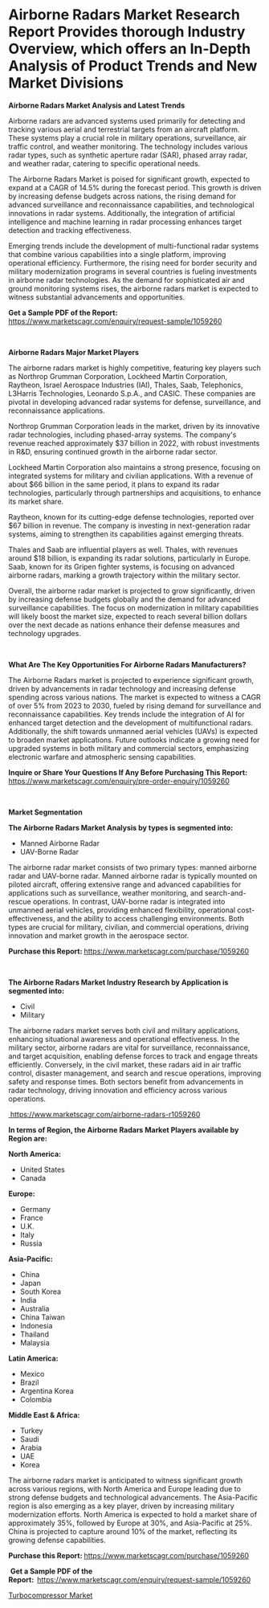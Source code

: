 <p><h1>Airborne Radars Market Research Report Provides thorough Industry Overview, which offers an In-Depth Analysis of Product Trends and New Market Divisions</h1></p><p><strong>Airborne Radars Market Analysis and Latest Trends</strong></p>
<p><p>Airborne radars are advanced systems used primarily for detecting and tracking various aerial and terrestrial targets from an aircraft platform. These systems play a crucial role in military operations, surveillance, air traffic control, and weather monitoring. The technology includes various radar types, such as synthetic aperture radar (SAR), phased array radar, and weather radar, catering to specific operational needs.</p><p>The Airborne Radars Market is poised for significant growth, expected to expand at a CAGR of 14.5% during the forecast period. This growth is driven by increasing defense budgets across nations, the rising demand for advanced surveillance and reconnaissance capabilities, and technological innovations in radar systems. Additionally, the integration of artificial intelligence and machine learning in radar processing enhances target detection and tracking effectiveness. </p><p>Emerging trends include the development of multi-functional radar systems that combine various capabilities into a single platform, improving operational efficiency. Furthermore, the rising need for border security and military modernization programs in several countries is fueling investments in airborne radar technologies. As the demand for sophisticated air and ground monitoring systems rises, the airborne radars market is expected to witness substantial advancements and opportunities.</p></p>
<p><strong>Get a Sample PDF of the Report:&nbsp;</strong> <a href="https://www.marketscagr.com/enquiry/request-sample/1059260?utm_campaign=1998&utm_medium=2&utm_source=Github&utm_content=ia&utm_term=23022025&utm_id=airborne-radars">https://www.marketscagr.com/enquiry/request-sample/1059260</a></p>
<p>&nbsp;</p>
<p><strong>Airborne Radars Major Market Players</strong></p>
<p><p>The airborne radars market is highly competitive, featuring key players such as Northrop Grumman Corporation, Lockheed Martin Corporation, Raytheon, Israel Aerospace Industries (IAI), Thales, Saab, Telephonics, L3Harris Technologies, Leonardo S.p.A., and CASIC. These companies are pivotal in developing advanced radar systems for defense, surveillance, and reconnaissance applications.</p><p>Northrop Grumman Corporation leads in the market, driven by its innovative radar technologies, including phased-array systems. The company's revenue reached approximately $37 billion in 2022, with robust investments in R&D, ensuring continued growth in the airborne radar sector.</p><p>Lockheed Martin Corporation also maintains a strong presence, focusing on integrated systems for military and civilian applications. With a revenue of about $66 billion in the same period, it plans to expand its radar technologies, particularly through partnerships and acquisitions, to enhance its market share.</p><p>Raytheon, known for its cutting-edge defense technologies, reported over $67 billion in revenue. The company is investing in next-generation radar systems, aiming to strengthen its capabilities against emerging threats.</p><p>Thales and Saab are influential players as well. Thales, with revenues around $18 billion, is expanding its radar solutions, particularly in Europe. Saab, known for its Gripen fighter systems, is focusing on advanced airborne radars, marking a growth trajectory within the military sector.</p><p>Overall, the airborne radar market is projected to grow significantly, driven by increasing defense budgets globally and the demand for advanced surveillance capabilities. The focus on modernization in military capabilities will likely boost the market size, expected to reach several billion dollars over the next decade as nations enhance their defense measures and technology upgrades.</p></p>
<p>&nbsp;</p>
<p><strong>What Are The Key Opportunities For Airborne Radars Manufacturers?</strong></p>
<p><p>The Airborne Radars market is projected to experience significant growth, driven by advancements in radar technology and increasing defense spending across various nations. The market is expected to witness a CAGR of over 5% from 2023 to 2030, fueled by rising demand for surveillance and reconnaissance capabilities. Key trends include the integration of AI for enhanced target detection and the development of multifunctional radars. Additionally, the shift towards unmanned aerial vehicles (UAVs) is expected to broaden market applications. Future outlooks indicate a growing need for upgraded systems in both military and commercial sectors, emphasizing electronic warfare and atmospheric sensing capabilities.</p></p>
<p><strong>Inquire or Share Your Questions If Any Before Purchasing This Report:</strong> <a href="https://www.marketscagr.com/enquiry/pre-order-enquiry/1059260?utm_campaign=1998&utm_medium=2&utm_source=Github&utm_content=ia&utm_term=23022025&utm_id=airborne-radars">https://www.marketscagr.com/enquiry/pre-order-enquiry/1059260</a></p>
<p>&nbsp;</p>
<p><strong>Market Segmentation</strong></p>
<p><strong>The Airborne Radars Market Analysis by types is segmented into:</strong></p>
<p><ul><li>Manned Airborne Radar</li><li>UAV-Borne Radar</li></ul></p>
<p><p>The airborne radar market consists of two primary types: manned airborne radar and UAV-borne radar. Manned airborne radar is typically mounted on piloted aircraft, offering extensive range and advanced capabilities for applications such as surveillance, weather monitoring, and search-and-rescue operations. In contrast, UAV-borne radar is integrated into unmanned aerial vehicles, providing enhanced flexibility, operational cost-effectiveness, and the ability to access challenging environments. Both types are crucial for military, civilian, and commercial operations, driving innovation and market growth in the aerospace sector.</p></p>
<p><strong>Purchase this Report:&nbsp;</strong><a href="https://www.marketscagr.com/purchase/1059260?utm_campaign=1998&utm_medium=2&utm_source=Github&utm_content=ia&utm_term=23022025&utm_id=airborne-radars">https://www.marketscagr.com/purchase/1059260</a></p>
<p>&nbsp;</p>
<p><strong>The Airborne Radars Market Industry Research by Application is segmented into:</strong></p>
<p><ul><li>Civil</li><li>Military</li></ul></p>
<p><p>The airborne radars market serves both civil and military applications, enhancing situational awareness and operational effectiveness. In the military sector, airborne radars are vital for surveillance, reconnaissance, and target acquisition, enabling defense forces to track and engage threats efficiently. Conversely, in the civil market, these radars aid in air traffic control, disaster management, and search and rescue operations, improving safety and response times. Both sectors benefit from advancements in radar technology, driving innovation and efficiency across various operations.</p></p>
<p><a href="https://www.marketscagr.com/airborne-radars-r1059260?utm_campaign=1998&utm_medium=2&utm_source=Github&utm_content=ia&utm_term=23022025&utm_id=airborne-radars">&nbsp;https://www.marketscagr.com/airborne-radars-r1059260</a></p>
<p><strong>In terms of Region, the Airborne Radars Market Players available by Region are:</strong></p>
<p>
    <p> <strong> North America: </strong>
        <ul>
            <li>United States</li>
            <li>Canada</li>
        </ul>
        </p> 
    <p> <strong> Europe: </strong>
        <ul>
            <li>Germany</li>
            <li>France</li>
            <li>U.K.</li>
            <li>Italy</li>
            <li>Russia</li>
        </ul>
        </p> 
    <p> <strong> Asia-Pacific: </strong>
        <ul>
            <li>China</li>
            <li>Japan</li>
            <li>South Korea</li>
            <li>India</li>
            <li>Australia</li>
            <li>China Taiwan</li>
            <li>Indonesia</li>
            <li>Thailand</li>
            <li>Malaysia</li>
        </ul>
        </p> 
    <p> <strong> Latin America: </strong>
        <ul>
            <li>Mexico</li>
            <li>Brazil</li>
            <li>Argentina Korea</li>
            <li>Colombia</li>
        </ul>
        </p> 
    <p> <strong> Middle East & Africa: </strong>
        <ul>
            <li>Turkey</li>
            <li>Saudi</li>
            <li>Arabia</li>
            <li>UAE</li>
            <li>Korea</li>
        </ul>
    </p>
    </p>
<p><p>The airborne radars market is anticipated to witness significant growth across various regions, with North America and Europe leading due to strong defense budgets and technological advancements. The Asia-Pacific region is also emerging as a key player, driven by increasing military modernization efforts. North America is expected to hold a market share of approximately 35%, followed by Europe at 30%, and Asia-Pacific at 25%. China is projected to capture around 10% of the market, reflecting its growing defense capabilities.</p></p>
<p><strong>Purchase this Report: </strong><a href="https://www.marketscagr.com/purchase/1059260?utm_campaign=1998&utm_medium=2&utm_source=Github&utm_content=ia&utm_term=23022025&utm_id=airborne-radars">https://www.marketscagr.com/purchase/1059260</a></p>
<p>&nbsp;<strong>Get a Sample PDF of the Report:&nbsp;&nbsp;</strong><a href="https://www.marketscagr.com/enquiry/request-sample/1059260?utm_campaign=1998&utm_medium=2&utm_source=Github&utm_content=ia&utm_term=23022025&utm_id=airborne-radars">https://www.marketscagr.com/enquiry/request-sample/1059260</a></p>
<p><strong></strong></p>
<p><p><a href="https://github.com/mharielmesa/Market-Research-Report-List-5/blob/main/turbocompressor-market.md?utm_campaign=1998&utm_medium=2&utm_source=Github&utm_content=ia&utm_term=23022025&utm_id=airborne-radars">Turbocompressor Market</a></p></p>